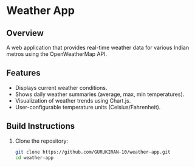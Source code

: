 # Weather App

## Overview

A web application that provides real-time weather data for various Indian metros using the OpenWeatherMap API.

## Features

- Displays current weather conditions.
- Shows daily weather summaries (average, max, min temperatures).
- Visualization of weather trends using Chart.js.
- User-configurable temperature units (Celsius/Fahrenheit).

## Build Instructions

1. Clone the repository:
   ```bash
   git clone https://github.com/GURUKIRAN-10/weather-app.git
   cd weather-app
   ```
